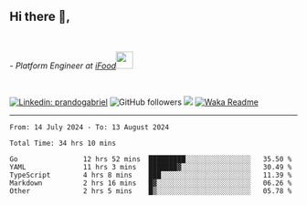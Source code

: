 <h2>Hi there  👋,</h2> </br>

<p><em>- Platform Engineer at <a href="https://www.ifood.com.br/">iFood</a><img src="https://media.giphy.com/media/WUlplcMpOCEmTGBtBW/giphy.gif" width="30"> 
</em></p></br>


[![Linkedin: prandogabriel](https://img.shields.io/badge/-prandogabriel-blue?style=flat-square&logo=Linkedin&logoColor=white&link=https://www.linkedin.com/in/prandogabriel/)](https://www.linkedin.com/in/prandogabriel)
![GitHub followers](https://img.shields.io/github/followers/prandogabriel?label=Follow&style=social)
![](https://visitor-badge.glitch.me/badge?page_id=prandogabriel.prandogabriel)
[![Waka Readme](https://github.com/prandogabriel/prandogabriel/actions/workflows/update-stats.yml.yml/badge.svg)](https://github.com/prandogabriel/prandogabriel/actions/workflows/update-stats.yml.yml)

---

<!--START_SECTION:waka-->

```golang
From: 14 July 2024 - To: 13 August 2024

Total Time: 34 hrs 10 mins

Go                12 hrs 52 mins  █████████░░░░░░░░░░░░░░░░   35.50 %
YAML              11 hrs 3 mins   ███████▓░░░░░░░░░░░░░░░░░   30.49 %
TypeScript        4 hrs 8 mins    ███░░░░░░░░░░░░░░░░░░░░░░   11.39 %
Markdown          2 hrs 16 mins   █▓░░░░░░░░░░░░░░░░░░░░░░░   06.26 %
Other             2 hrs 5 mins    █▒░░░░░░░░░░░░░░░░░░░░░░░   05.78 %
```

<!--END_SECTION:waka-->
